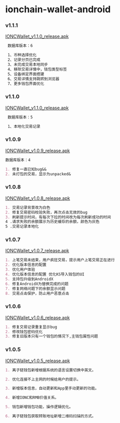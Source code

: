 # ionchain-wallet-android
### v1.1.1
[IONCWallet_v1.1.0_release.apk](https://github.com/ionchain/ionchain-wallet-android/blob/master/IONCWallet/release/IONCWallet_v1.1.0_release.apk)
```markdown
 数据库版本：6
```
```markdown
 1、币种选择优化
 2、记录分页已完成
 3、未完成交易本地同步
 4、移除交易详情中，钱包类型标签
 5、设备绑定界面搭建
 6、交易详情支持跳转到浏览器
 7、更多钱包界面优化
```
### v1.1.0
[IONCWallet_v1.1.0_release.apk](https://github.com/ionchain/ionchain-wallet-android/blob/master/IONCWallet/release/IONCWallet_v1.1.0_release.apk)
```markdown
 数据库版本：5
```
```markdown
 1、本地化交易记录
```
### v1.0.9
[IONCWallet_v1.0.9_release.apk](https://github.com/ionchain/ionchain-wallet-android/blob/master/IONCWallet/release/IONCWallet_v1.0.9_release.apk)
```markdown 
数据库版本：4
```
```markdown
1. 修复一直已知bug&&
2. 未打包的交易，显示为unpacked&
```
### v1.0.8
[IONCWallet_v1.0.8_release.apk](https://github.com/ionchain/ionchain-wallet-android/blob/master/IONCWallet/release/IONCWallet_v1.0.8_release.apk)
```markdown
1. 交易记录背景改为白色
2. 修复交易密码校验失败，再次点击无效的bug
3. 刷新提示时间，有每次下拉的时间改为每次刷新成功的时间
4 .请求失败的余额展示为历史缓存的余额，颜色为灰色
5 .交易记录本地化
```
### v1.0.7
[IONCWallet_v1.0.7_release.apk](https://github.com/ionchain/ionchain-wallet-android/blob/master/IONCWallet/release/IONCWallet_v1.0.7_release.apk)
```markdown
1. 上笔交易未结束，用户疯狂交易，提示用户上笔交易正在进行
2. 优化版本信息的配置
3. 优化用户体验
4. 优化版本信息的配置 优化KS导入钱包的UI
5. 支持包升级到AndroidX
6. 修复AndroidX为替换完成的问题
7. 修复网络问题下的余额显示问题
8. 交易点击保护，防止用户恶意点击
```
### v1.0.6    
[IONCWallet_v1.0.6_release.apk](https://github.com/ionchain/ionchain-wallet-android/blob/master/IONCWallet/release/IONCWallet_v1.0.6_release.apk)
```markdown
1. 修复交易记录重复显示bug
2. 修改钱包密码优化
3. 修复旧版本只有一个钱包的情况下,主钱包属性问题
```
### v1.0.5
[IONCWallet_v1.0.5_release.apk](https://github.com/ionchain/ionchain-wallet-android/blob/master/IONCWallet/release/IONCWallet_v1.0.5_release.apk)
```markdown
1. 离子链钱包新增根据系统的语言设置切换中英文。

2. 优化连接不上主网的时候给用户的提示。

3. 新增版本信息，自动更新和App里手动更新的功能。

4. 新增IONC和RMB价值关系。

5. 钱包新增钱包功能，操作逻辑优化。

6. 离子链钱包获取转账地址新增二维码扫描的方式。
``` 


